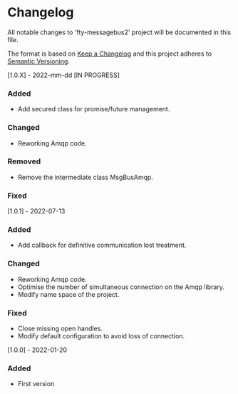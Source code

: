 # Changelog
All notable changes to 'fty-messagebus2' project will be documented in this file.

The format is based on [Keep a Changelog](http://keepachangelog.com/)
and this project adheres to [Semantic Versioning](http://semver.org/).

[1.0.X] - 2022-mm-dd [IN PROGRESS]
### Added
- Add secured class for promise/future management.
### Changed
- Reworking Amqp code.
### Removed
- Remove the intermediate class MsgBusAmqp.
### Fixed

[1.0.1] - 2022-07-13
### Added
- Add callback for definitive communication lost treatment.
### Changed
- Reworking Amqp code.
- Optimise the number of simultaneous connection on the Amqp library.
- Modify name space of the project.
### Fixed
- Close missing open handles.
- Modify default configuration to avoid loss of connection.

[1.0.0] - 2022-01-20
### Added
- First version
